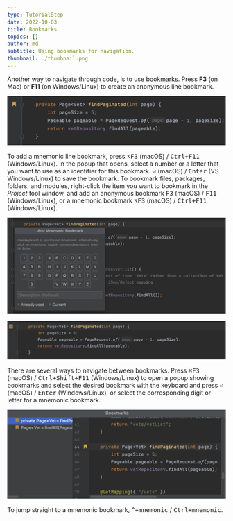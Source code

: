 ```yaml
---
type: TutorialStep
date: 2022-10-03
title: Bookmarks
topics: []
author: md
subtitle: Using bookmarks for navigation.
thumbnail: ./thumbnail.png
---
```


Another way to navigate through code, is to use bookmarks. Press **F3** (on Mac) or **F11** (on Windows/Linux) to create an anonymous line bookmark.

![Anonymous bookmark](anonymous-bookmark.png)

To add a mnemonic line bookmark, press <kbd>⌥F3</kbd> (macOS) / <kbd>Ctrl+F11</kbd> (Windows/Linux). In the popup that opens, select a number or a letter that you want to use as an identifier for this bookmark. <kbd>⏎</kbd> (macOS) / <kbd>Enter</kbd> (VS Windows/Linux) to save the bookmark. To bookmark files, packages, folders, and modules, right-click the item you want to bookmark in the _Project_ tool window, and add an anonymous bookmark <kbd>F3</kbd> (macOS) / <kbd>F11</kbd> (Windows/Linux), or a mnemonic bookmark <kbd>⌥F3</kbd> (macOS) / <kbd>Ctrl+F11</kbd> (Windows/Linux).

![Select digit for mnemonic bookmark](mnemonic-bookmark-digit.png)

![Mnemonic bookmark](mnemonic-bookmark.png)

There are several ways to navigate between bookmarks. Press <kbd>⌘F3</kbd> (macOS) / <kbd>Ctrl+Shift+F11</kbd> (Windows/Linux) to open a popup showing bookmarks and select the desired bookmark with the keyboard and press <kbd>⏎</kbd> (macOS) / <kbd>Enter</kbd> (Windows/Linux), or select the corresponding digit or letter for a mnemonic bookmark.

![Bookmarks](bookmarks.png)

To jump straight to a mnemonic bookmark, <kbd>^+mnemonic</kbd> / <kbd>Ctrl+mnemonic</kbd>.
